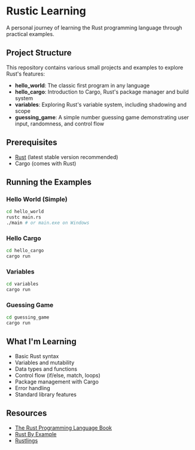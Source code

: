# Rustic Learning

A personal journey of learning the Rust programming language through practical examples.

## Project Structure

This repository contains various small projects and examples to explore Rust's features:

- **hello_world**: The classic first program in any language
- **hello_cargo**: Introduction to Cargo, Rust's package manager and build system
- **variables**: Exploring Rust's variable system, including shadowing and scope
- **guessing_game**: A simple number guessing game demonstrating user input, randomness, and control flow

## Prerequisites

- [Rust](https://www.rust-lang.org/tools/install) (latest stable version recommended)
- Cargo (comes with Rust)

## Running the Examples

### Hello World (Simple)

```bash
cd hello_world
rustc main.rs
./main # or main.exe on Windows
```

### Hello Cargo

```bash
cd hello_cargo
cargo run
```

### Variables

```bash
cd variables
cargo run
```

### Guessing Game

```bash
cd guessing_game
cargo run
```

## What I'm Learning

- Basic Rust syntax
- Variables and mutability
- Data types and functions
- Control flow (if/else, match, loops)
- Package management with Cargo
- Error handling
- Standard library features

## Resources

- [The Rust Programming Language Book](https://doc.rust-lang.org/book/)
- [Rust By Example](https://doc.rust-lang.org/rust-by-example/)
- [Rustlings](https://github.com/rust-lang/rustlings/)